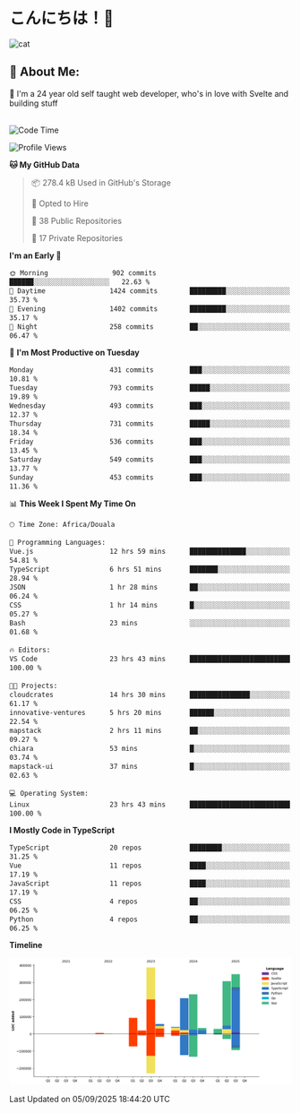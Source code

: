 

# こんにちは！🙂  
![cat](https://github.com/michaelnji/michaelnji/assets/73862378/606e99e9-2c18-4853-8722-991e4af8eae6)

## 💫 About Me:
🙂 I'm a 24 year old self taught web developer, who's in love with Svelte and building stuff <br><br>

<!--START_SECTION:waka-->
![Code Time](http://img.shields.io/badge/Code%20Time-1%2C365%20hrs%2036%20mins-blue)

![Profile Views](http://img.shields.io/badge/Profile%20Views-0-blue)

**🐱 My GitHub Data** 

> 📦 278.4 kB Used in GitHub's Storage 
 > 
> 💼 Opted to Hire
 > 
> 📜 38 Public Repositories 
 > 
> 🔑 17 Private Repositories 
 > 
**I'm an Early 🐤** 

```text
🌞 Morning                902 commits         ██████░░░░░░░░░░░░░░░░░░░   22.63 % 
🌆 Daytime                1424 commits        █████████░░░░░░░░░░░░░░░░   35.73 % 
🌃 Evening                1402 commits        █████████░░░░░░░░░░░░░░░░   35.17 % 
🌙 Night                  258 commits         ██░░░░░░░░░░░░░░░░░░░░░░░   06.47 % 
```
📅 **I'm Most Productive on Tuesday** 

```text
Monday                   431 commits         ███░░░░░░░░░░░░░░░░░░░░░░   10.81 % 
Tuesday                  793 commits         █████░░░░░░░░░░░░░░░░░░░░   19.89 % 
Wednesday                493 commits         ███░░░░░░░░░░░░░░░░░░░░░░   12.37 % 
Thursday                 731 commits         █████░░░░░░░░░░░░░░░░░░░░   18.34 % 
Friday                   536 commits         ███░░░░░░░░░░░░░░░░░░░░░░   13.45 % 
Saturday                 549 commits         ███░░░░░░░░░░░░░░░░░░░░░░   13.77 % 
Sunday                   453 commits         ███░░░░░░░░░░░░░░░░░░░░░░   11.36 % 
```


📊 **This Week I Spent My Time On** 

```text
🕑︎ Time Zone: Africa/Douala

💬 Programming Languages: 
Vue.js                   12 hrs 59 mins      ██████████████░░░░░░░░░░░   54.81 % 
TypeScript               6 hrs 51 mins       ███████░░░░░░░░░░░░░░░░░░   28.94 % 
JSON                     1 hr 28 mins        ██░░░░░░░░░░░░░░░░░░░░░░░   06.24 % 
CSS                      1 hr 14 mins        █░░░░░░░░░░░░░░░░░░░░░░░░   05.27 % 
Bash                     23 mins             ░░░░░░░░░░░░░░░░░░░░░░░░░   01.68 % 

🔥 Editors: 
VS Code                  23 hrs 43 mins      █████████████████████████   100.00 % 

🐱‍💻 Projects: 
cloudcrates              14 hrs 30 mins      ███████████████░░░░░░░░░░   61.17 % 
innovative-ventures      5 hrs 20 mins       ██████░░░░░░░░░░░░░░░░░░░   22.54 % 
mapstack                 2 hrs 11 mins       ██░░░░░░░░░░░░░░░░░░░░░░░   09.27 % 
chiara                   53 mins             █░░░░░░░░░░░░░░░░░░░░░░░░   03.74 % 
mapstack-ui              37 mins             █░░░░░░░░░░░░░░░░░░░░░░░░   02.63 % 

💻 Operating System: 
Linux                    23 hrs 43 mins      █████████████████████████   100.00 % 
```

**I Mostly Code in TypeScript** 

```text
TypeScript               20 repos            ████████░░░░░░░░░░░░░░░░░   31.25 % 
Vue                      11 repos            ████░░░░░░░░░░░░░░░░░░░░░   17.19 % 
JavaScript               11 repos            ████░░░░░░░░░░░░░░░░░░░░░   17.19 % 
CSS                      4 repos             ██░░░░░░░░░░░░░░░░░░░░░░░   06.25 % 
Python                   4 repos             ██░░░░░░░░░░░░░░░░░░░░░░░   06.25 % 
```



**Timeline**

![Lines of Code chart](https://raw.githubusercontent.com/michaelnji/michaelnji/main/assets/bar_graph.png)


 Last Updated on 05/09/2025 18:44:20 UTC
<!--END_SECTION:waka-->
